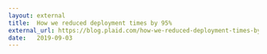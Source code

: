 ```yaml
---
layout: external
title:  How we reduced deployment times by 95%
external_url: https://blog.plaid.com/how-we-reduced-deployment-times-by-95/
date:   2019-09-03
---
```

